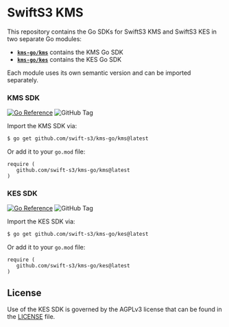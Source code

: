 # SwiftS3 KMS

This repository contains the Go SDKs for SwiftS3 KMS and SwiftS3 KES in two separate Go modules:
 - [**`kms-go/kms`**](#kms-sdk) contains the KMS Go SDK
 - [**`kms-go/kes`**](#kes-sdk) contains the KES Go SDK

Each module uses its own semantic version and can be imported separately.

### KMS SDK

[![Go Reference](https://pkg.go.dev/badge/github.com/swift-s3/kms-go/kms.svg)](https://pkg.go.dev/github.com/swift-s3/kms-go/kms) ![GitHub Tag](https://img.shields.io/github/v/tag/swift-s3/kms-go?filter=kms*)

Import the KMS SDK via:

```sh
$ go get github.com/swift-s3/kms-go/kms@latest
```

Or add it to your `go.mod` file:

```
require (
   github.com/swift-s3/kms-go/kms@latest
)
```

### KES SDK

[![Go Reference](https://pkg.go.dev/badge/github.com/swift-s3/kms-go/kes.svg)](https://pkg.go.dev/github.com/swift-s3/kms-go/kes) ![GitHub Tag](https://img.shields.io/github/v/tag/swift-s3/kms-go?filter=kes*)

Import the KES SDK via:

```sh
$ go get github.com/swift-s3/kms-go/kes@latest
```

Or add it to your `go.mod` file:

```
require (
   github.com/swift-s3/kms-go/kes@latest
)
```

## License

Use of the KES SDK is governed by the AGPLv3 license that can be found in the [LICENSE](./LICENSE) file.
